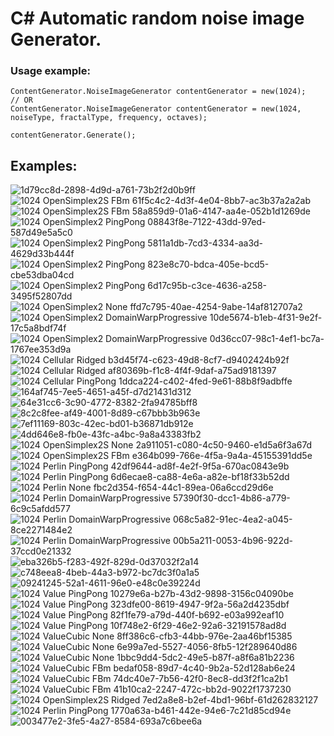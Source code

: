 # C# Automatic random noise image Generator.

### Usage example:
```
ContentGenerator.NoiseImageGenerator contentGenerator = new(1024);
// OR
ContentGenerator.NoiseImageGenerator contentGenerator = new(1024, noiseType, fractalType, frequency, octaves);

contentGenerator.Generate();
```

## Examples:
![1d79cc8d-2898-4d9d-a761-73b2f2d0b9ff](https://github.com/user-attachments/assets/e1f46456-62a9-44ac-8bca-53129beb6ddc)
![1024 OpenSimplex2S FBm 61f5c4c2-4d3f-4e04-8bb7-ac3b37a2a2ab](https://github.com/user-attachments/assets/38f2359e-1e59-4b2a-a448-7262e110b976)
![1024 OpenSimplex2S FBm 58a859d9-01a6-4147-aa4e-052b1d1269de](https://github.com/user-attachments/assets/431c6321-ec9f-4fbd-a792-a4f196fa5c9a)
![1024 OpenSimplex2 PingPong 08843f8e-7122-43dd-97ed-587d49e5a5c0](https://github.com/user-attachments/assets/fe061364-c3a7-4dde-968d-949cb4822c4a)
![1024 OpenSimplex2 PingPong 5811a1db-7cd3-4334-aa3d-4629d33b444f](https://github.com/user-attachments/assets/3ebdd34d-78e2-4355-a5c9-10cc06ef41d8)
![1024 OpenSimplex2 PingPong 823e8c70-bdca-405e-bcd5-cbe53dba04cd](https://github.com/user-attachments/assets/081f7eed-ac88-49ea-bbf6-8b5df7a96169)
![1024 OpenSimplex2 PingPong 6d17c95b-c3ce-4636-a258-3495f52807dd](https://github.com/user-attachments/assets/8505e755-09ef-470f-ac01-910af4c330b9)
![1024 OpenSimplex2 None ffd7c795-40ae-4254-9abe-14af812707a2](https://github.com/user-attachments/assets/8b5c2ab2-90c1-4c80-8bcf-99dcb106674e)
![1024 OpenSimplex2 DomainWarpProgressive 10de5674-b1eb-4f31-9e2f-17c5a8bdf74f](https://github.com/user-attachments/assets/a9e0afca-7816-45b9-8acb-eea880a8d8e5)
![1024 OpenSimplex2 DomainWarpProgressive 0d36cc07-98c1-4ef1-bc7a-1767ee353d9a](https://github.com/user-attachments/assets/a03c39c0-fb64-4b5e-a6c1-77ad3bf60507)
![1024 Cellular Ridged b3d45f74-c623-49d8-8cf7-d9402424b92f](https://github.com/user-attachments/assets/4a6085f2-790f-45f4-a35b-435f4dbdcb37)
![1024 Cellular Ridged af80369b-f1c8-4f4f-9daf-a75ad9181397](https://github.com/user-attachments/assets/4bdc2d7b-f11e-477d-b2ba-62ed0e5467cb)
![1024 Cellular PingPong 1ddca224-c402-4fed-9e61-88b8f9adbffe](https://github.com/user-attachments/assets/b4683249-8b3e-4970-b643-494f614d3796)
![164af745-7ee5-4651-a45f-d7d21431d312](https://github.com/user-attachments/assets/3a368cdc-3c75-4f07-9596-de2681414580)
![64e31cc6-3c90-4772-8382-2fa94785bff8](https://github.com/user-attachments/assets/9fa4488e-c73e-4f22-a17a-674fd9579b74)
![8c2c8fee-af49-4001-8d89-c67bbb3b963e](https://github.com/user-attachments/assets/c0828364-3842-4da8-ba4a-f473843ad1e5)
![7ef11169-803c-42ec-bd01-b36871db912e](https://github.com/user-attachments/assets/50e64a8f-598d-41a5-9725-e79dcd9a32a9)
![4dd646e8-fb0e-43fc-a4bc-9a8a43383fb2](https://github.com/user-attachments/assets/ee9f8edd-2a1c-472c-9151-ec01501ee175)
![1024 OpenSimplex2S None 2a911051-c080-4c50-9460-e1d5a6f3a67d](https://github.com/user-attachments/assets/8abe2a1b-8f26-459b-b4f3-76a485a966b3)
![1024 OpenSimplex2S FBm e364b099-766e-4f5a-9a4a-45155391dd5e](https://github.com/user-attachments/assets/e99bf717-92d9-41b7-b7eb-d6e78bb79034)
![1024 Perlin PingPong 42df9644-ad8f-4e2f-9f5a-670ac0843e9b](https://github.com/user-attachments/assets/61164110-6851-459a-9589-4297ee208067)
![1024 Perlin PingPong 6d6ecae8-ca88-4e6a-a82e-bf18f33b52dd](https://github.com/user-attachments/assets/20d5eec9-cdea-44a4-a3a3-3bed07034cf5)
![1024 Perlin None fbc2d354-f654-44c1-89ea-06a6ccd29d6e](https://github.com/user-attachments/assets/686dadb8-ea7b-48f1-87d8-43f3fa514cea)
![1024 Perlin DomainWarpProgressive 57390f30-dcc1-4b86-a779-6c9c5afdd577](https://github.com/user-attachments/assets/06ea8a79-cf83-4942-914b-75fcfcb28e65)
![1024 Perlin DomainWarpProgressive 068c5a82-91ec-4ea2-a045-8ce2271484e2](https://github.com/user-attachments/assets/8955c801-39b2-4269-adbe-1512e9f523d6)
![1024 Perlin DomainWarpProgressive 00b5a211-0053-4b96-922d-37ccd0e21332](https://github.com/user-attachments/assets/e903d7af-4e4f-4555-9eab-00565ba6c057)
![eba326b5-f283-492f-829d-0d37032f2a14](https://github.com/user-attachments/assets/cb8071f4-7ced-45f7-a511-ba8024273b9a)
![c748eea8-4beb-44a3-b972-bc7dc3f0a1a5](https://github.com/user-attachments/assets/3928da2e-3faf-4c0b-83cd-da8bb510834e)
![09241245-52a1-4611-96e0-e48c0e39224d](https://github.com/user-attachments/assets/ffe1ac6c-59e3-4b3c-b9e0-d437025b51b7)
![1024 Value PingPong 10279e6a-b27b-43d2-9898-3156c04090be](https://github.com/user-attachments/assets/160f5f2e-d223-4178-abe1-59c1c46f98e7)
![1024 Value PingPong 323dfe00-8619-4947-9f2a-56a2d4235dbf](https://github.com/user-attachments/assets/fbe1ebdd-cd94-457c-b62d-bb6b16af7ba7)
![1024 Value PingPong 82f1fe79-a79d-440f-b692-e03a992eaf10](https://github.com/user-attachments/assets/5e613628-fa45-4fa2-841f-e1f80ff0d9c0)
![1024 Value PingPong 10f748e2-6f29-46e2-92a6-32191578ad8d](https://github.com/user-attachments/assets/7a75695d-f051-486b-b14b-74dc220ddee3)
![1024 ValueCubic None 8ff386c6-cfb3-44bb-976e-2aa46bf15385](https://github.com/user-attachments/assets/05d29e18-f8c6-4c63-843f-9b9a26f33823)
![1024 ValueCubic None 6e99a7ed-5527-4056-8fb5-12f289640d86](https://github.com/user-attachments/assets/0a719fbf-3009-4c60-acc6-fb28bec49a26)
![1024 ValueCubic None 1bbc9dd4-5dc2-49e5-b87f-a8f6a81b2236](https://github.com/user-attachments/assets/ee8d4a86-e09c-4332-8678-f63a25843e11)
![1024 ValueCubic FBm bedaf058-89d7-4c40-9b2a-52d128ab6e24](https://github.com/user-attachments/assets/b6c9f225-33aa-42be-a057-82ba5dfab4a5)
![1024 ValueCubic FBm 74dc40e7-7b56-42f0-8ec8-dd3f2f1ca2b1](https://github.com/user-attachments/assets/3cda1c45-10db-48ef-a022-f56c53f181d6)
![1024 ValueCubic FBm 41b10ca2-2247-472c-bb2d-9022f1737230](https://github.com/user-attachments/assets/59859116-76f4-42bd-8632-28f826e23e34)
![1024 OpenSimplex2S Ridged 7ed2a8e8-b2ef-4bd1-96bf-61d262832127](https://github.com/user-attachments/assets/d0ed1434-aafe-48ba-86e6-e9b8e63509b8)
![1024 Perlin PingPong 1770a63a-b461-442e-94e6-7c21d85cd94e](https://github.com/user-attachments/assets/8022d6f1-da96-40e0-81f1-97733cb0c895)
![003477e2-3fe5-4a27-8584-693a7c6bee6a](https://github.com/user-attachments/assets/6a256fa0-bea1-4498-ae25-2523200d2911)
